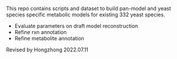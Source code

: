 This repo contains scripts and dataset to build pan-model and yeast species specific metabolic models for existing 332 yeast species.
* Evaluate parameters on draft model reconstruction
* Refine rxn annotation
* Refine metabolite annotation

Revised by Hongzhong 2022.07.11


